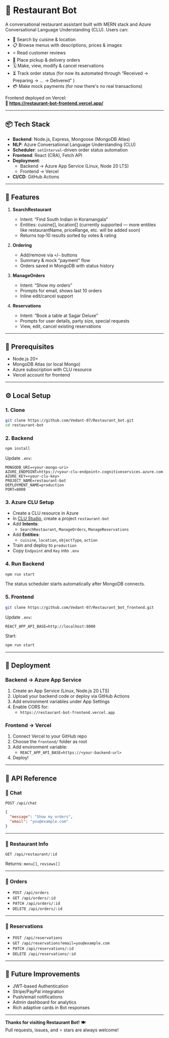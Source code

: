 # 🍴 Restaurant Bot

A conversational restaurant assistant built with MERN stack and Azure Conversational Language Understanding (CLU). Users can:

- 🔎 Search by cuisine & location  
- 📋 Browse menus with descriptions, prices & images  
- ⭐ Read customer reviews  
- 📱 Place pickup & delivery orders  
- 🗓️ Make, view, modify & cancel reservations  
- ⏳ Track order status (for now its automated through “Received → Preparing → … → Delivered” )
- 💳 Make mock payments (for now there's no real transactions)  

Frontend deployed on Vercel:  
**🔗 https://restaurant-bot-frontend.vercel.app/**

---

## 📦 Tech Stack

- **Backend**: Node.js, Express, Mongoose (MongoDB Atlas)   
- **NLP**: Azure Conversational Language Understanding (CLU)  
- **Scheduler**: `setInterval`-driven order status automation  
- **Frontend**: React (CRA), Fetch API  
- **Deployment**:  
  - Backend → Azure App Service (Linux, Node 20 LTS)  
  - Frontend → Vercel  
- **CI/CD**: GitHub Actions

---

## 🚀 Features

1. **SearchRestaurant**  
   - Intent: “Find South Indian in Koramangala”  
   - Entities: cuisine[], location[] (currently supported — more entities like restaurantName, priceRange, etc. will be added soon)
   - Returns top‑10 results sorted by votes & rating   

2. **Ordering**  
   - Add/remove via `+`/`–` buttons  
   - Summary & mock “payment” flow  
   - Orders saved in MongoDB with status history  

3. **ManageOrders**  
   - Intent: “Show my orders”  
   - Prompts for email, shows last 10 orders  
   - Inline edit/cancel support  

4. **Reservations**  
   - Intent: “Book a table at Sagar Deluxe”  
   - Prompts for user details, party size, special requests  
   - View, edit, cancel existing reservations   

---

## 🔧 Prerequisites

- Node.js 20+  
- MongoDB Atlas (or local Mongo)  
- Azure subscription with CLU resource  
- Vercel account for frontend

---

## ⚙️ Local Setup

### 1. Clone

```bash
git clone https://github.com/Vedant-07/Restaurant_bot.git
cd restaurant-bot
```

### 2. Backend

```bash
npm install
```

Update `.env`:

```env
MONGODB_URI=<your-mongo-uri>
AZURE_ENDPOINT=https://<your-clu-endpoint>.cognitiveservices.azure.com
AZURE_KEY=<your-clu-key>
PROJECT_NAME=restaurant-bot
DEPLOYMENT_NAME=production
PORT=8000
```

### 3. Azure CLU Setup

- Create a CLU resource in Azure
- In [CLU Studio](https://language.cognitive.azure.com/clu), create a project `restaurant-bot`
- Add **Intents**:
  - `SearchRestaurant`, `ManageOrders`, `ManageReservations`
- Add **Entities**:
  - `cuisine`, `location`, `objectType`, `action`
- Train and deploy to `production`
- Copy `Endpoint` and `Key` into `.env`

### 4. Run Backend

```bash
npm run start
```

The status scheduler starts automatically after MongoDB connects.

### 5. Frontend

```bash
git clone https://github.com/Vedant-07/Restaurant_bot_frontend.git
```

Update `.env`:

```env
REACT_APP_API_BASE=http://localhost:8000
```

Start:

```bash
npm run start
```

---

## 📡 Deployment

### Backend → Azure App Service

1. Create an App Service (Linux, Node.js 20 LTS)
2. Upload your backend code or deploy via GitHub Actions
3. Add environment variables under App Settings
4. Enable CORS for:
   - `https://restaurant-bot-frontend.vercel.app`

### Frontend → Vercel

1. Connect Vercel to your GitHub repo
2. Choose the `frontend/` folder as root
3. Add environment variable:
   - `REACT_APP_API_BASE=https://<your-backend-url>`
4. Deploy!

---

## 📖 API Reference

### 🔹 Chat

`POST /api/chat`

```json
{
  "message": "Show my orders",
  "email": "you@example.com"
}
```

---

### 🔹 Restaurant Info

`GET /api/restaurant/:id`

Returns: `menu[]`, `reviews[]`

---

### 🔹 Orders

- `POST /api/orders`
- `GET /api/orders/:id`
- `PATCH /api/orders/:id`
- `DELETE /api/orders/:id`

---

### 🔹 Reservations

- `POST /api/reservations`
- `GET /api/reservations?email=you@example.com`
- `PATCH /api/reservations/:id`
- `DELETE /api/reservations/:id`

---

## 🎯 Future Improvements

- JWT-based Authentication  
- Stripe/PayPal integration  
- Push/email notifications  
- Admin dashboard for analytics  
- Rich adaptive cards in Bot responses

---

**Thanks for visiting Restaurant Bot!** 🍽️  
Pull requests, issues, and ⭐️ stars are always welcome!
